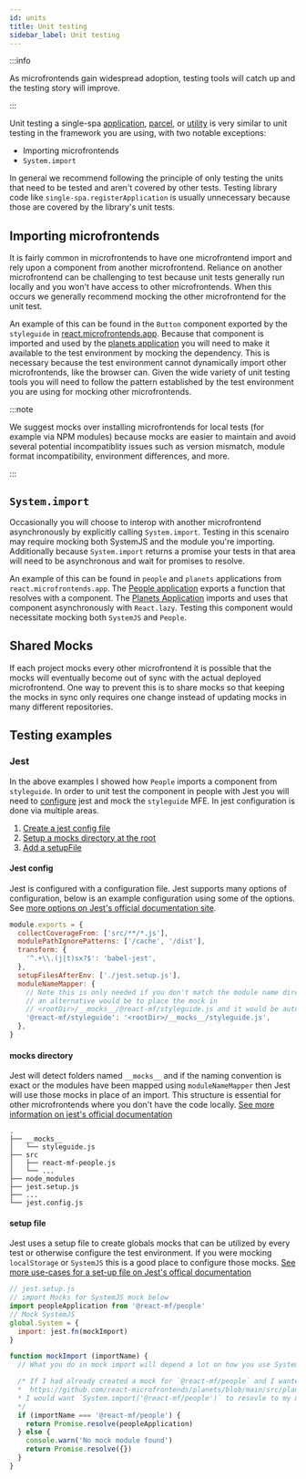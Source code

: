 ```yaml
---
id: units
title: Unit testing
sidebar_label: Unit testing
---
```


:::info

As microfrontends gain widespread adoption, testing tools will catch up and the testing story will improve.

:::

Unit testing a single-spa [application](/docs/module-types#applications), [parcel](/docs/module-types#parcels), or [utility](/docs/module-types/#utilities) is very similar to unit testing in the framework you are using, with two notable exceptions:
- Importing microfrontends
- `System.import`

In general we recommend following the principle of only testing the units that need to be tested and aren't covered by other tests. Testing library code like `single-spa.registerApplication` is usually unnecessary because those are covered by the library's unit tests.

## Importing microfrontends

It is fairly common in microfrontends to have one microfrontend import and rely upon a component from another microfrontend. Reliance on another microfrontend can be challenging to test because unit tests generally run locally and you won't have access to other microfrontends. When this occurs we generally recommend mocking the other microfrontend for the unit test.

An example of this can be found in the `Button` component exported by the `styleguide` in [react.microfrontends.app](https://github.com/react-microfrontends/styleguide/blob/master/src/button.component.js). Because that component is imported and used by the [planets application](https://github.com/react-microfrontends/planets/blob/41ba0aaf9005b5300cc28ad5f4eac024eae06e2b/src/planets-page/planets-page.component.js#L6) you will need to make it available to the test environment by mocking the dependency. This is necessary because the test environment cannot dynamically import other microfrontends, like the browser can. Given the wide variety of unit testing tools you will need to follow the pattern established by the test environment you are using for mocking other microfrontends.

:::note

We suggest mocks over installing microfrontends for local tests (for example via NPM modules) because mocks are easier to maintain and avoid several potential incompatiblity issues such as version mismatch, module format incompatibility, environment differences, and more.

:::

## `System.import`

Occasionally you will choose to interop with another microfrontend asynchronously by explicitly calling `System.import`. Testing in this scenairo may require mocking both SystemJS and the module you're importing. Additionally because `System.import` returns a promise your tests in that area will need to be asynchronous and wait for promises to resolve.

An example of this can be found in `people` and `planets` applications from `react.microfrontends.app`. The [People application](https://github.com/react-microfrontends/people/blob/master/src/react-mf-people.js#L21) exports a function that resolves with a component. The [Planets Application](https://github.com/react-microfrontends/planets/blob/main/src/planets-page/selected-planet/selected-planet.component.js) imports and uses that component asynchronously with `React.lazy`. Testing this component would necessitate mocking both `SystemJS` and `People`.

## Shared Mocks

If each project mocks every other microfrontend it is possible that the mocks will eventually become out of sync with the actual deployed microfrontend. One way to prevent this is to share mocks so that keeping the mocks in sync only requires one change instead of updating mocks in many different repositories.

## Testing examples

### Jest
In the above examples I showed how `People` imports a component from `styleguide`. In order to unit test the component in people with Jest you will need to [configure](https://jestjs.io/docs/configuration) jest and mock the `styleguide` MFE. In jest configuration is done via multiple areas.
1. [Create a jest config file](#jest-config)
1. [Setup a mocks directory at the root](#mocks-directory)
1. [Add a setupFile](#setup-file)

#### Jest config
Jest is configured with a configuration file. Jest supports many options of configuration, below is an example configuration using some of the options. See [more options on Jest's official documentation site](https://jestjs.io/docs/configuration).
````js
module.exports = {
  collectCoverageFrom: ['src/**/*.js'],
  modulePathIgnorePatterns: ['/cache', '/dist'],
  transform: {
    '^.+\\.(j|t)sx?$': 'babel-jest',
  },
  setupFilesAfterEnv: ['./jest.setup.js'],
  moduleNameMapper: {
    // Note this is only needed if you don't match the module name directly
    // an alternative would be to place the mock in 
    // <rootDir>/__mocks__/@react-mf/styleguide.js and it would be autodetected
    '@react-mf/styleguide': '<rootDir>/__mocks__/styleguide.js',
  },
}
````

#### mocks directory
Jest will detect folders named `__mocks__` and if the naming convention is exact or the modules have been mapped using `moduleNameMapper` then Jest will use those mocks in place of an import. This structure is essential for other microfrontends where you don't have the code locally. [See more information on jest's official documentation](https://jestjs.io/docs/manual-mocks)
```
.
├── __mocks__
│   └── styleguide.js
├── src
│   ├── react-mf-people.js
│   └── ...
├── node_modules
├── jest.setup.js
├── ...
└── jest.config.js
```

#### setup file
Jest uses a setup file to create globals mocks that can be utilized by every test or otherwise configure the test environment. If you were mocking `localStorage` or `SystemJS` this is a good place to configure those mocks. [See more use-cases for a set-up file on Jest's offical documentation](https://jestjs.io/docs/configuration#setupfilesafterenv-array)
```js
// jest.setup.js
// import Mocks for SystemJS mock below
import peopleApplication from '@react-mf/people'
// Mock SystemJS
global.System = {
  import: jest.fn(mockImport)
}

function mockImport (importName) {
  // What you do in mock import will depend a lot on how you use SystemJS in the project and components you wish to test

  /* If I had already created a mock for `@react-mf/people` and I wanted to test this component:
  *  https://github.com/react-microfrontends/planets/blob/main/src/planets-page/selected-planet/selected-planet.component.js#L5
  * I would want `System.import('@react-mf/people')` to resovle to my mock one way to accomplish this would be the following
  */
  if (importName === '@react-mf/people') {
    return Promise.resolve(peopleApplication)
  } else {
    console.warn('No mock module found')
    return Promise.resolve({})
  }
}

```
